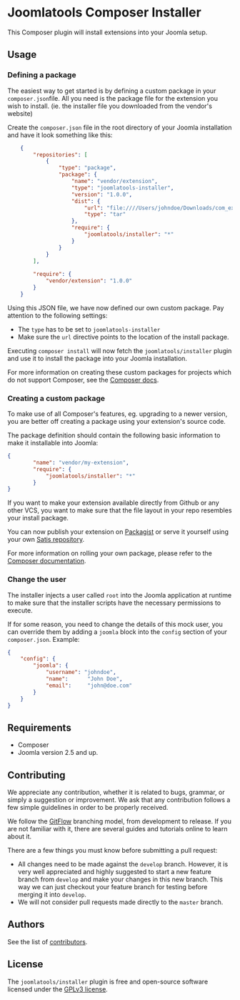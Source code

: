 # Joomlatools Composer Installer

This Composer plugin will install extensions into your Joomla setup. 

## Usage

### Defining a package

The easiest way to get started is by defining a custom package in your `composer.json`file.  All you need is the package file for the extension you wish to install. (ie. the installer file you downloaded from the vendor's website)

Create the `composer.json` file in the root directory of your Joomla installation and have it look something like this: 

```json
	{
    	"repositories": [
        	{
            	"type": "package",
            	"package": {
                	"name": "vendor/extension",
                	"type": "joomlatools-installer",
                	"version": "1.0.0",
                	"dist": {
                    	"url": "file:////Users/johndoe/Downloads/com_extension.1.0.0.tar.gz",
                    	"type": "tar"
                	},
                	"require": {
                    	"joomlatools/installer": "*"
                	}
            	}
        	}
    	],
    
    	"require": {
    		"vendor/extension": "1.0.0"
    	}
	}
```
	
Using this JSON file, we have now defined our own custom package. Pay attention to the following settings:

* The `type` has to be set to `joomlatools-installer`
* Make sure the `url` directive points to the location of the install package.

Executing `composer install` will now fetch the `joomlatools/installer` plugin and use it to install the package into your Joomla installation.

For more information on creating these custom packages for projects which do not support Composer, see the [Composer docs](http://getcomposer.org/doc/05-repositories.md#package-2).

### Creating a custom package

To make use of all Composer's features, eg. upgrading to a newer version, you are better off creating a package using your extension's source code. 

The package definition should contain the following basic information to make it installable into Joomla: 

```json
{
    	"name": "vendor/my-extension",
    	"require": {
        	"joomlatools/installer": "*"
    	}
}
```

If you want to make your extension available directly from Github or any other VCS, you want to make sure that the file layout in your repo resembles your install package. 

You can now publish your extension on [Packagist](https://packagist.org/) or serve it yourself using your own [Satis repository](http://getcomposer.org/doc/articles/handling-private-packages-with-satis.md). 

For more information on rolling your own package, please refer to the [Composer documentation](http://getcomposer.org/doc/02-libraries.md).


### Change the user

The installer injects a user called `root` into the Joomla application at runtime to make sure that the installer scripts have the necessary permissions to execute.

If for some reason, you need to change the details of this mock user, you can override them by adding a `joomla` block into the `config` section of your `composer.json`. Example:  

```json
{
    "config": {
        "joomla": {
            "username": "johndoe",
            "name":		 "John Doe",
            "email": 	 "john@doe.com"
        }
    }
}
```

## Requirements

* Composer
* Joomla version 2.5 and up.

## Contributing

We appreciate any contribution, whether it is related to bugs, grammar, or simply a suggestion or
improvement. We ask that any contribution follows a few simple guidelines in order to be properly received.

We follow the [GitFlow][gitflow-model] branching model, from development to release. If you are not familiar with it,
there are several guides and tutorials online to learn about it.

There are a few things you must know before submitting a pull request:

- All changes need to be made against the `develop` branch. However, it is very well appreciated and highly suggested to
start a new feature branch from `develop` and make your changes in this new branch. This way we can just checkout your
feature branch for testing before merging it into `develop`.
- We will not consider pull requests made directly to the `master` branch.

## Authors

See the list of [contributors](https://github.com/joomlatools/joomla-composer/contributors).

## License

The `joomlatools/installer` plugin is free and open-source software licensed under the [GPLv3 license](gplv3-license).

[gitflow-model]: http://nvie.com/posts/a-successful-git-branching-model/
[gplv3-license]: https://github.com/nooku/nooku-framework/blob/master/LICENSE.txt

